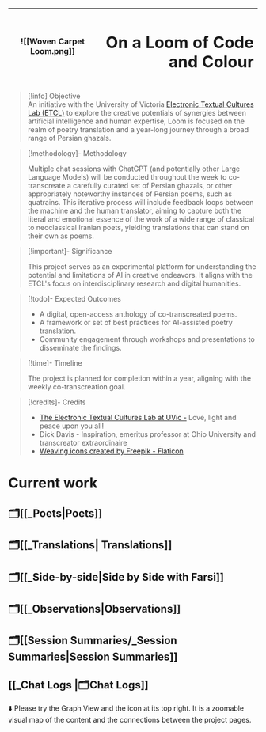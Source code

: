 
|  ![[Woven Carpet Loom.png]] |<h1 align="right">On a Loom of Code and Colour</h1>|
|-------------------------|--------------------------------|

> [!info] Objective  
> An initiative with the University of Victoria [Electronic Textual Cultures Lab (ETCL)](https://etcl.uvic.ca) to explore the creative potentials of synergies between artificial intelligence and human expertise, Loom is focused on the realm of poetry translation and a year-long journey through a broad range of Persian ghazals.

> [!methodology]- Methodology
> 
> Multiple chat sessions with ChatGPT (and potentially other Large Language Models) will be conducted throughout the week to co-transcreate a carefully curated set of Persian ghazals, or other appropriately noteworthy instances of Persian poems, such as quatrains. This iterative process will include feedback loops between the machine and the human translator, aiming to capture both the literal and emotional essence of the work of a wide range of classical to neoclassical Iranian poets, yielding translations that can stand on their own as poems.

> [!important]- Significance
> 
> This project serves as an experimental platform for understanding the potential and limitations of AI in creative endeavors. It aligns with the ETCL's focus on interdisciplinary research and digital humanities.

> [!todo]- Expected Outcomes
> - A digital, open-access anthology of co-transcreated poems.
> - A framework or set of best practices for AI-assisted poetry translation.
> - Community engagement through workshops and presentations to disseminate the findings.

> [!time]- Timeline
>  
> The project is planned for completion within a year, aligning with the weekly co-transcreation goal.

> [!credits]- Credits
> -  [The Electronic Textual Cultures Lab at UVic -](http://etcl.uvic.ca)  Love, light and peace upon you all! 
> - Dick Davis - Inspiration, emeritus professor at Ohio University and transcreator extraordinaire  
>- <a href="https://www.flaticon.com/free-icons/weaving" title="weaving icons">Weaving icons created by Freepik - Flaticon</a>

# Current work
## 🗂️[[_Poets|Poets]]

## 🗂️[[_Translations| Translations]]

## 🗂️[[_Side-by-side|Side by Side with Farsi]]
## 🗂️[[_Observations|Observations]]

## 🗂️[[Session Summaries/_Session Summaries|Session Summaries]]
## [[_Chat Logs |🗂️Chat Logs]]

⬇️ Please try the Graph View and the icon at its top right. It is a zoomable visual map of the content and the connections between the project pages. 